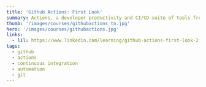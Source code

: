 ```yaml
---
title: 'Github Actions: First Look'
summary: Actions, a developer productivity and CI/CD suite of tools from GitHub, offers developers a new way to automate workflows for their web projects. Each action—which is a set of custom instructions—can be combined with other actions to create a workflow.
thumb: '/images/courses/githubactions_tn.jpg'
hero: '/images/courses/githubactions.jpg'
links:
  - lil: https://www.linkedin.com/learning/github-actions-first-look-2
tags:
  - github
  - actions
  - continuous integration
  - automation
  - git
---
```


